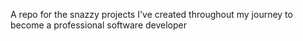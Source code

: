 A repo for the snazzy projects I've created throughout my journey to become a professional software developer
